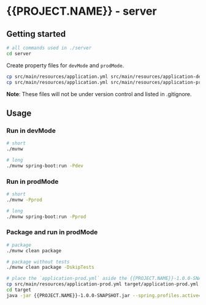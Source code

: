 # {{PROJECT.NAME}} - server

## Getting started

```bash
# all commands used in ./server
cd server
```

Create property files for `devMode` and `prodMode`.

```bash
cp src/main/resources/application.yml src/main/resources/application-dev.yml
cp src/main/resources/application.yml src/main/resources/application-prod.yml
```

**Note**: These files will not be under version control and listed in .gitignore.

## Usage

### Run in devMode

```bash
# short
./mvnw

# long
./mvnw spring-boot:run -Pdev
```

### Run in prodMode

```bash
# short
./mvnw -Pprod

# long
./mvnw spring-boot:run -Pprod
```

### Package and run in prodMode

```bash
# package
./mvnw clean package

# package without tests
./mvnw clean package -DskipTests

# place the `application-prod.yml` aside the {{PROJECT.NAME}}-1.0.0-SNAPSHOT.jar and run the jar
cp src/main/resources/application-prod.yml target/application-prod.yml
cd target
java -jar {{PROJECT.NAME}}-1.0.0-SNAPSHOT.jar --spring.profiles.active=prod
```
